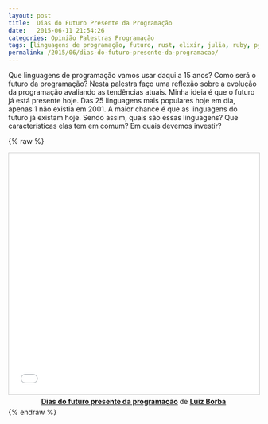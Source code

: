```yaml
---
layout: post
title:  Dias do Futuro Presente da Programação
date:   2015-06-11 21:54:26
categories: Opinião Palestras Programação
tags: [linguagens de programação, futuro, rust, elixir, julia, ruby, python, lisp, javascript]
permalink: /2015/06/dias-do-futuro-presente-da-programacao/
---
```


Que linguagens de programação vamos usar daqui a 15 anos? Como será o futuro da programação? Nesta palestra faço uma reflexão sobre a evolução da programação avaliando as tendências atuais. Minha ideia é que o futuro já está presente hoje. Das 25 linguagens mais populares hoje em dia, apenas 1 não existia em 2001. A maior chance é que as linguagens do futuro já existam hoje. Sendo assim, quais são essas linguagens? Que características elas tem em comum? Em quais devemos investir?

{% raw %}
<center>
<iframe src="//www.slideshare.net/slideshow/embed_code/key/UM0pdjwftZVkn" width="595" height="485" frameborder="0" marginwidth="0" marginheight="0" scrolling="no" style="border:1px solid #CCC; border-width:1px; margin-bottom:5px; max-width: 100%;" allowfullscreen> </iframe> <div style="margin-bottom:5px"> <strong> <a href="//www.slideshare.net/lborba/dias-do-futuro-presente-da-programacao" title="Dias do futuro presente da programação" target="_blank">Dias do futuro presente da programação</a> </strong> de <strong><a target="_blank" href="//www.slideshare.net/lborba">Luiz Borba</a></strong> </div>
</center>
{% endraw %}
